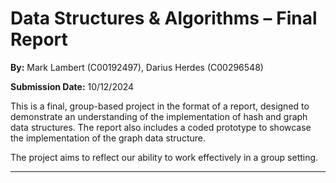 # Data Structures & Algorithms – Final Report

**By:** Mark Lambert (C00192497), Darius Herdes (C00296548)

**Submission Date:** 10/12/2024

This is a final, group-based project in the format of a report, designed to demonstrate an understanding of the implementation of hash and graph data structures. 
The report also includes a coded prototype to showcase the implementation of the graph data structure. 

The project aims to reflect our ability to work effectively in a group setting.

---
